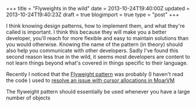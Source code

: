 +++
title = "Flyweights in the wild"
date = 2013-10-24T19:40:00Z
updated = 2013-10-24T19:40:23Z
draft = true
blogimport = true 
type = "post"
+++

<p>I think knowing design patterns, how to implement them, and what they're called is important. I think this because they will make you a better developer, you'll reach for more flexible and easy to maintain solutions than you would otherwise. Knowing the name of the pattern (in theory) should also help you communicate with other developers. Sadly I've found this second reason less true in the wild, it seems most developers are content to not learn things beyond what's covered in things specific to their language.</p><p>Recently I noticed that the  <a href="http://sourcemaking.com/design_patterns/flyweight">Flyweight pattern</a> was probably (I haven't read the code ) used to <a href="http://6guts.wordpress.com/2013/10/11/nqp-gets-moarvm-support-cursor-reduction-and-other-news/">resolve an issue with cursor allocations in MoarVM</a></p><p>The flyweight pattern should essentially be used whenever you have a large number of objects
